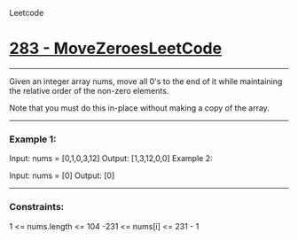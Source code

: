 Leetcode
<h1><a href="https://leetcode.com/problems/move-zeroes"> 283 - MoveZeroesLeetCode </a> </h1> 
<hr>

<p> Given an integer array nums, move all 0's to the end of it while maintaining the relative order of the non-zero elements. </p>

 <p> Note that you must do this in-place without making a copy of the array. </p>
 
<hr>

<h3>  Example 1: </h3>

Input: nums = [0,1,0,3,12]
Output: [1,3,12,0,0]
Example 2:

Input: nums = [0]
Output: [0]

<hr>

<h3> Constraints: </h3>

1 <= nums.length <= 104
-231 <= nums[i] <= 231 - 1

